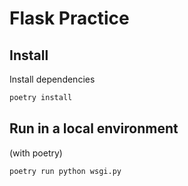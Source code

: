 # Flask Practice

## Install

Install dependencies
```bash
poetry install
```

## Run in a local environment
(with poetry)

```bash
poetry run python wsgi.py
```
